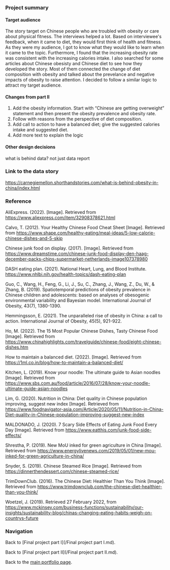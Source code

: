 ### Project summary
#### Target audience
The story target on Chinese people who are troubled with obesity or care about physical fitness. The interviews helped a lot. Based on interviewee's feedback, when it came to diet, they would first think of health and fitness. As they were my audience, I got to know what they would like to learn when it came to the topic. Furthermore, I found that the increasing obesity rate was consistent with the increasing calories intake. I also searched for some articles about Chinese obesisty and Chinese diet to see how they developed the story. Most of them connected the change of diet composition with obesity and talked about the prevelance and negative impacts of obesity to raise attention. I decided to follow a similar logic to attract my target audience.

#### Changes from part II
1. Add the obesity information. Start with “Chinese are getting overweight” statement and then present the obesity prevalence and obesity rate.
2. Follow with reasons from the perspective of diet composition.
3. Add call to action to have a balanced diet; give the suggested calories intake and suggested diet.
4. Add more text to explain the logic

#### Other design decisions

what is behind data? not just data report


### Link to the data story
https://carnegiemellon.shorthandstories.com/what-is-behind-obesity-in-china/index.html

### Reference
AliExpress. (2022). [Image]. Retrieved from https://www.aliexpress.com/item/32908378621.html

Calvo, T. (2012). Your Healthy Chinese Food Cheat Sheet [Image]. Retrieved from https://www.shape.com/healthy-eating/meal-ideas/5-low-calorie-chinese-dishes-and-5-skip

Chinese junk food on display. (2017). [Image]. Retrieved from https://www.dreamstime.com/chinese-junk-food-display-den-haag-december-packs-chips-supermarket-netherlands-image107378980

DASH eating plan. (2021). National Heart, Lung, and Blood Institute. https://www.nhlbi.nih.gov/health-topics/dash-eating-plan

Guo, C., Wang, H., Feng, G., Li, J., Su, C., Zhang, J., Wang, Z., Du, W., & Zhang, B. (2019). Spatiotemporal predictions of obesity prevalence in Chinese children and adolescents: based on analyses of obesogenic environmental variability and Bayesian model. International Journal of Obesity, 43(7), 1380-1390.

Hemmingsson, E. (2021). The unparalleled rise of obesity in China: a call to action. International Journal of Obesity, 45(5), 921-922.

Ho, M. (2022). The 15 Most Popular Chinese Dishes, Tasty Chinese Food [Image]. Retrieved from https://www.chinahighlights.com/travelguide/chinese-food/eight-chinese-dishes.htm

How to maintain a balanced diet. (2022). [Image]. Retrieved from https://1ml.co.in/blog/how-to-maintain-a-balanced-diet/

Kitchen, L. (2019). Know your noodle: The ultimate guide to Asian noodles [Image]. Retrieved from https://www.sbs.com.au/food/article/2016/07/28/know-your-noodle-ultimate-guide-asian-noodles

Lim, G. (2020). Nutrition in China: Diet quality in Chinese population improving, suggest new index [Image]. Retrieved from https://www.foodnavigator-asia.com/Article/2020/05/11/Nutrition-in-China-Diet-quality-in-Chinese-population-improving-suggest-new-index

MALDONADO, J. (2020). 7 Scary Side Effects of Eating Junk Food Every Day [Image]. Retrieved from https://www.eatthis.com/junk-food-side-effects/

Shrestha, P. (2019). New MoU inked for green agriculture in China [Image]. Retrieved from https://www.energylivenews.com/2019/05/01/new-mou-inked-for-green-agriculture-in-china/

Snyder, S. (2019). Chinese Steamed Rice [Image]. Retrieved from https://dinnerthendessert.com/chinese-steamed-rice/

TrimDownClub. (2016). The Chinese Diet: Healthier Than You Think [Image]. Retrieved from https://www.trimdownclub.com/the-chinese-diet-healthier-than-you-think/

Woetzel, J. (2019). Retrieved 27 February 2022, from https://www.mckinsey.com/business-functions/sustainability/our-insights/sustainability-blog/chinas-changing-eating-habits-weigh-on-countrys-future

### Navigation

Back to [Final project part I](/Final project part I.md).

Back to [Final project part II](/Final project part II.md).

Back to the [main portfolio page](https://tracycccc.github.io/tracy-data-visualization/).
